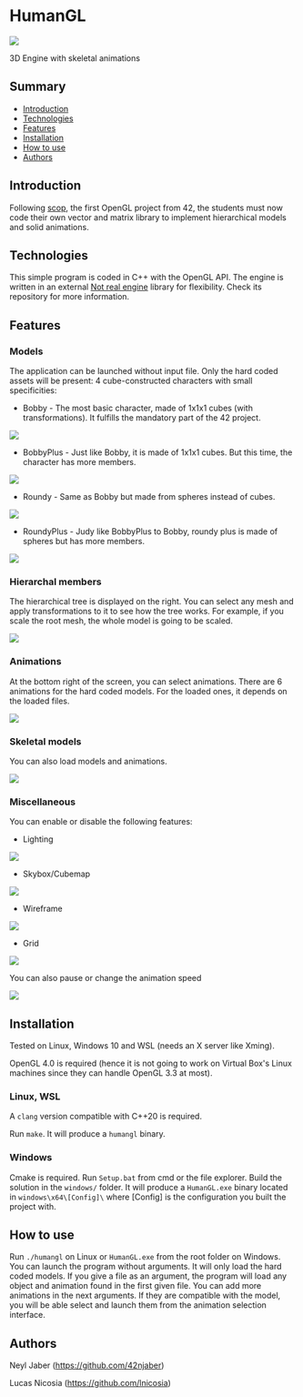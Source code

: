 # HumanGL
![](docs/vampire.gif)

3D Engine with skeletal animations

## Summary

* [Introduction](#introduction)
* [Technologies](#technologies)
* [Features](#features)
* [Installation](#installation)
* [How to use](#user%20guide)
* [Authors](#authors)

## Introduction

Following [scop](https://github.com/lnicosia/scop), the first OpenGL project from 42, the students must now code their own vector and matrix library to implement hierarchical models and solid animations.

## Technologies

This simple program is coded in C++ with the OpenGL API. The engine is written in an external [Not real engine](https://github.com/lnicosia/notrealengine) library for flexibility. Check its repository for more information.

## Features

### Models
The application can be launched without input file. Only the hard coded assets will be present: 4 cube-constructed characters with small specificities:
* Bobby - The most basic character, made of 1x1x1 cubes (with transformations). It fulfills the mandatory part of the 42 project.

![](docs/bobby.png)

* BobbyPlus - Just like Bobby, it is made of 1x1x1 cubes. But this time, the character has more members.

![](docs/bobbyplus.png)

* Roundy - Same as Bobby but made from spheres instead of cubes.

![](docs/roundy.png)

* RoundyPlus - Judy like BobbyPlus to Bobby, roundy plus is made of spheres but has more members.

![](docs/roundyplus.png)

### Hierarchal members
The hierarchical tree is displayed on the right. You can select any mesh and apply transformations to it to see how the tree works. For example, if you scale the root mesh, the whole model is going to be scaled.

![](docs/scale.gif)

### Animations

At the bottom right of the screen, you can select animations. There are 6 animations for the hard coded models. For the loaded ones, it depends on the loaded files.

![](docs/kick.gif)

### Skeletal models

You can also load models and animations.

![](docs/vampire.gif)

### Miscellaneous

You can enable or disable the following features:
* Lighting

![](docs/light.gif)

* Skybox/Cubemap

![](docs/skybox.gif)

* Wireframe

![](docs/wireframe.gif)

* Grid

![](docs/grid.gif)

You can also pause or change the animation speed

![](docs/anim-fast.gif)

## Installation

Tested on Linux, Windows 10 and WSL (needs an X server like Xming).

OpenGL 4.0 is required (hence it is not going to work on Virtual Box's Linux machines since they can handle OpenGL 3.3 at most).

### Linux, WSL

A `clang` version compatible with C++20 is required.

Run `make`. It will produce a `humangl` binary.

### Windows

Cmake is required.
Run `Setup.bat` from cmd or the file explorer.
Build the solution in the `windows/` folder. It will produce a `HumanGL.exe` binary located in `windows\x64\[Config]\` where [Config] is the configuration you built the project with.

## How to use

Run `./humangl` on Linux or `HumanGL.exe` from the root folder on Windows. You can launch the program without arguments. It will only load the hard coded models. If you give a file as an argument, the program will load any object and animation found in the first given file. You can add more animations in the next arguments. If they are compatible with the model, you will be able select and launch them from the animation selection interface.

## Authors

Neyl Jaber (https://github.com/42njaber)

Lucas Nicosia (https://github.com/lnicosia)
